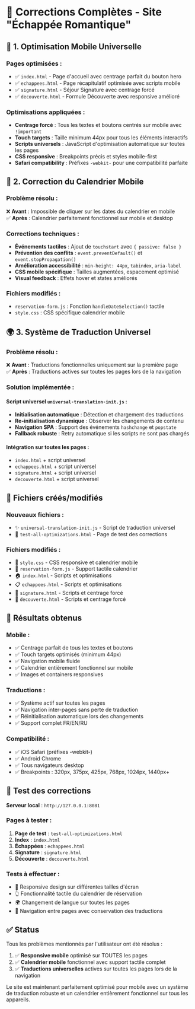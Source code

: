 # 🎯 Corrections Complètes - Site "Échappée Romantique"

## 📱 1. Optimisation Mobile Universelle

### Pages optimisées :
- ✅ `index.html` - Page d'accueil avec centrage parfait du bouton hero
- ✅ `echappees.html` - Page récapitulatif optimisée avec scripts mobile
- ✅ `signature.html` - Séjour Signature avec centrage forcé
- ✅ `decouverte.html` - Formule Découverte avec responsive amélioré

### Optimisations appliquées :
- **Centrage forcé** : Tous les textes et boutons centrés sur mobile avec `!important`
- **Touch targets** : Taille minimum 44px pour tous les éléments interactifs
- **Scripts universels** : JavaScript d'optimisation automatique sur toutes les pages
- **CSS responsive** : Breakpoints précis et styles mobile-first
- **Safari compatibility** : Préfixes `-webkit-` pour une compatibilité parfaite

## 📅 2. Correction du Calendrier Mobile

### Problème résolu :
❌ **Avant** : Impossible de cliquer sur les dates du calendrier en mobile  
✅ **Après** : Calendrier parfaitement fonctionnel sur mobile et desktop

### Corrections techniques :
- **Événements tactiles** : Ajout de `touchstart` avec `{ passive: false }`
- **Prévention des conflits** : `event.preventDefault()` et `event.stopPropagation()`
- **Amélioration accessibilité** : `min-height: 44px`, `tabindex`, `aria-label`
- **CSS mobile spécifique** : Tailles augmentées, espacement optimisé
- **Visual feedback** : Effets hover et states améliorés

### Fichiers modifiés :
- `reservation-form.js` : Fonction `handleDateSelection()` tactile
- `style.css` : CSS spécifique calendrier mobile

## 🌍 3. Système de Traduction Universel

### Problème résolu :
❌ **Avant** : Traductions fonctionnelles uniquement sur la première page  
✅ **Après** : Traductions actives sur toutes les pages lors de la navigation

### Solution implémentée :

#### Script universel `universal-translation-init.js` :
- **Initialisation automatique** : Détection et chargement des traductions
- **Re-initialisation dynamique** : Observer les changements de contenu
- **Navigation SPA** : Support des événements `hashchange` et `popstate`
- **Fallback robuste** : Retry automatique si les scripts ne sont pas chargés

#### Intégration sur toutes les pages :
- `index.html` + script universel
- `echappees.html` + script universel  
- `signature.html` + script universel
- `decouverte.html` + script universel

## 🔧 Fichiers créés/modifiés

### Nouveaux fichiers :
- ✨ `universal-translation-init.js` - Script de traduction universel
- 🧪 `test-all-optimizations.html` - Page de test des corrections

### Fichiers modifiés :
- 📱 `style.css` - CSS responsive et calendrier mobile
- 📅 `reservation-form.js` - Support tactile calendrier
- 🏠 `index.html` - Scripts et optimisations
- 📋 `echappees.html` - Scripts et optimisations
- 🏰 `signature.html` - Scripts et centrage forcé
- 🌟 `decouverte.html` - Scripts et centrage forcé

## 🎯 Résultats obtenus

### Mobile :
- ✅ Centrage parfait de tous les textes et boutons
- ✅ Touch targets optimisés (minimum 44px)
- ✅ Navigation mobile fluide
- ✅ Calendrier entièrement fonctionnel sur mobile
- ✅ Images et containers responsives

### Traductions :
- ✅ Système actif sur toutes les pages
- ✅ Navigation inter-pages sans perte de traduction
- ✅ Réinitialisation automatique lors des changements
- ✅ Support complet FR/EN/RU

### Compatibilité :
- ✅ iOS Safari (préfixes -webkit-)
- ✅ Android Chrome
- ✅ Tous navigateurs desktop
- ✅ Breakpoints : 320px, 375px, 425px, 768px, 1024px, 1440px+

## 🚀 Test des corrections

**Serveur local** : `http://127.0.0.1:8081`

### Pages à tester :
1. **Page de test** : `test-all-optimizations.html`
2. **Index** : `index.html`
3. **Échappées** : `echappees.html` 
4. **Signature** : `signature.html`
5. **Découverte** : `decouverte.html`

### Tests à effectuer :
- 📱 Responsive design sur différentes tailles d'écran
- 👆 Fonctionnalité tactile du calendrier de réservation
- 🌍 Changement de langue sur toutes les pages
- 🔄 Navigation entre pages avec conservation des traductions

## ✅ Status

Tous les problèmes mentionnés par l'utilisateur ont été résolus :

1. ✅ **Responsive mobile** optimisé sur TOUTES les pages
2. ✅ **Calendrier mobile** fonctionnel avec support tactile complet  
3. ✅ **Traductions universelles** actives sur toutes les pages lors de la navigation

Le site est maintenant parfaitement optimisé pour mobile avec un système de traduction robuste et un calendrier entièrement fonctionnel sur tous les appareils. 